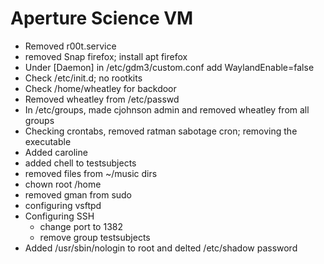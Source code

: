 # Aperture Science VM
- Removed r00t.service
- removed Snap firefox; install apt firefox
- Under [Daemon] in /etc/gdm3/custom.conf add WaylandEnable=false
- Check /etc/init.d; no rootkits
- Check /home/wheatley for backdoor
- Removed wheatley from /etc/passwd
- In /etc/groups, made cjohnson admin and removed wheatley from all groups
- Checking crontabs, removed ratman sabotage cron; removing the executable
- Added caroline
- added chell to testsubjects
- removed files from ~/music dirs
- chown root /home
- removed gman from sudo
- configuring vsftpd
- Configuring SSH
	- change port to 1382
	- remove group testsubjects
- Added /usr/sbin/nologin to root and delted /etc/shadow password